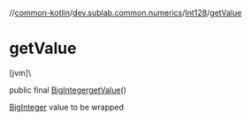 //[common-kotlin](../../../index.md)/[dev.sublab.common.numerics](../index.md)/[Int128](index.md)/[getValue](get-value.md)

# getValue

[jvm]\

public final [BigInteger](https://docs.oracle.com/javase/8/docs/api/java/math/BigInteger.html)[getValue](get-value.md)()

[BigInteger](https://docs.oracle.com/javase/8/docs/api/java/math/BigInteger.html) value to be wrapped

